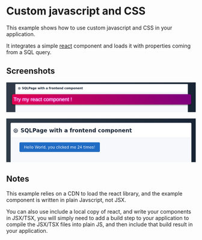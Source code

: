 # Custom javascript and CSS

This example shows how to use custom javascript and CSS in your application.

It integrates a simple [react](https://reactjs.org/) component and loads it with properties coming from a SQL query.

## Screenshots

![example SQLPage application with a custom style](screenshot-css.png)

![example client-side reactive SQLPage application with React](screenshot-react.png)

## Notes

This example relies on a CDN to load the react library, and the example component is written in plain Javscript, not JSX.

You can also use include a local copy of react, and write your components in JSX/TSX,
you will simply need to add a build step to your application to compile the JSX/TSX files into plain JS,
and then include that build result in your application.